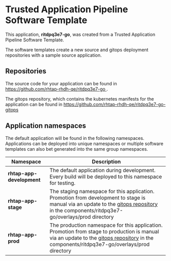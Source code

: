 # Trusted Application Pipeline Software Template

This application, **ritdpq3e7-go**, was created from a Trusted Application Pipeline Software Template.

The software templates create a new source and gitops deployment repositories with a sample source application. 

## Repositories

The source code for your application can be found in [https://github.com/rhtap-rhdh-qe/ritdpq3e7-go ](https://github.com/rhtap-rhdh-qe/ritdpq3e7-go ).
 
The gitops repository, which contains the kubernetes manifests for the application can be found in 
[https://github.com/rhtap-rhdh-qe/ritdpq3e7-go-gitops ](https://github.com/rhtap-rhdh-qe/ritdpq3e7-go-gitops ) 

## Application namespaces 

The default application will be found in the following namespaces. Applications can be deployed into unique namespaces or multiple software templates can also bet generated into the same group namespaces.  

|  Namespace   |  Description   |  
| -------- | -------- |   
| **rhtap-app-development** | The default application during development. Every build will be deployed to this namespace for testing. | 
| **rhtap-app-stage** | The staging namespace for this application. Promotion from development to stage is manual via an update to the [gitops repository](https://github.com/rhtap-rhdh-qe/ritdpq3e7-go-gitops ) in the components/ritdpq3e7-go/overlays/prod directory |  
| **rhtap-app-prod** | The production namespace for this application. Promotion from stage to production is manual via an update to the [gitops repository](https://github.com/rhtap-rhdh-qe/ritdpq3e7-go-gitops ) in the components/ritdpq3e7-go/overlays/prod directory | 